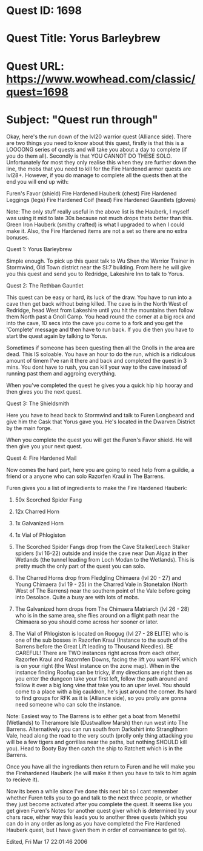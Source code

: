 # Quest ID: 1698
# Quest Title: Yorus Barleybrew
# Quest URL: https://www.wowhead.com/classic/quest=1698
# Subject: "Quest run through"
Okay, here's the run down of the lvl20 warrior quest (Alliance side). There are two things you need to know about this quest, firstly is that this is a LOOOONG series of quests and will take you about a day to complete (if you do them all). Secondly is that YOU CANNOT DO THESE SOLO. Unfortunately for most they only realise this when they are further down the line, the mobs that you need to kill for the Fire Hardened armor quests are lvl28+. However, if you do manage to complete all the quests then at the end you will end up with:

Furen's Favor (shield)
Fire Hardened Hauberk (chest)
Fire Hardened Leggings (legs)
Fire Hardened Coif (head)
Fire Hardened Gauntlets (gloves)

Note: The only stuff really useful in the above list is the Hauberk, I myself was using it mid to late 30s because not much drops thats better than this. Green Iron Hauberk (smithy crafted) is what I upgraded to when I could make it. Also, the Fire Hardened items are not a set so there are no extra bonuses.

Quest 1: Yorus Barleybrew

Simple enough. To pick up this quest talk to Wu Shen the Warrior Trainer in Stormwind, Old Town district near the SI:7 building. From here he will give you this quest and send you to Redridge, Lakeshire Inn to talk to Yorus.

Quest 2: The Rethban Gauntlet

This quest can be easy or hard, its luck of the draw. You have to run into a cave then get back without being killed. The cave is in the North West of Redridge, head West from Lakeshire until you hit the mountains then follow them North past a Gnoll Camp. You head round the corner at a big rock and into the cave, 10 secs into the cave you come to a fork and you get the 'Complete' message and then have to run back. If you die then you have to start the quest again by talking to Yorus.

Sometimes if someone has been questing then all the Gnolls in the area are dead. This IS soloable. You have an hour to do the run, which is a ridiculous amount of timem I've ran it there and back and completed the quest in 3 mins. You dont have to rush, you can kill your way to the cave instead of running past them and aggroing everything.

When you've completed the quest he gives you a quick hip hip hooray and then gives you the next quest.

Quest 3: The Shieldsmith

Here you have to head back to Stormwind and talk to Furen Longbeard and give him the Cask that Yorus gave you. He's located in the Dwarven District by the main forge.

When you complete the quest you will get the Furen's Favor shield. He will then give you your next quest.

Quest 4: Fire Hardened Mail

Now comes the hard part, here you are going to need help from a guildie, a friend or a anyone who can solo Razorfen Kraul in The Barrens.

Furen gives you a list of ingredients to make the Fire Hardened Hauberk:

1) 50x Scorched Spider Fang
2) 12x Charred Horn
3) 1x Galvanized Horn
4) 1x Vial of Phlogiston

1) The Scorched Spider Fangs drop from the Cave Stalker/Leech Stalker spiders (lvl 16-22) outside and inside the cave near Dun Algaz in ther Wetlands (the tunnel leading from Loch Modan to the Wetlands). This is pretty much the only part of the quest you can solo.

2) The Charred Horns drop from Fledgling Chimaera (lvl 20 - 27) and Young Chimaera (lvl 19 - 25) in the Charred Vale in Stonetalon (North West of The Barrens) near the southern point of the Vale before going into Desolace. Quite a busy are with lots of mobs.

3) The Galvanized horn drops from The Chimaera Matriarch (lvl 26 - 28) who is in the same area, she flies around on a flight path near the Chimaera so you should come across her sooner or later.

4) The Vial of Phlogiston is located on Roogug (lvl 27 - 28 ELITE) who is one of the sub bosses in Razorfen Kraul (Instance to the south of the Barrens before the Great Lift leading to Thousand Needles). BE CAREFUL! There are TWO instances right across from each other, Razorfen Kraul and Razornfen Downs, facing the lift you want RFK which is on your right (the West instance on the zone map). When in the instance finding Roofug can be tricky, if my directions are right then as you enter the dungeon take your first left, follow the path around and follow it over a big long vine that take you to an uper level. You should come to a place with a big cauldron, he's just around the corner. Its hard to find groups for RFK as it is (Alliance side), so you prolly are gonna need someone who can solo the instance.

Note: Easiest way to The Barrens is to either get a boat from Menethil (Wetlands) to Theramore Isle (Dustwallow Marsh) then run west into The Barrens. Alternatively you can run south from Darkshirt into Stranglthorn Vale, head along the road to the very south (prolly only thing attacking you will be a few tigers and gorrillas near the paths, but nothing SHOULD kill you). Head to Booty Bay then catch the ship to Ratchett which is in the Barrens.

Once you have all the ingrediants then return to Furen and he will make you the Firehardened Hauberk (he will make it then you have to talk to him again to recieve it).

Now its been a while since I've done this next bit so I cant remember whether Furen tells you to go and talk to the next three people, or whether they just become activated after you complete the quest. It seems like you get given Furen's Notes for another quest giver which is determined by your chars race, either way this leads you to another three quests (which you can do in any order as long as you have completed the Fire Hardened Hauberk quest, but I have given them in order of conveniance to get to).

Edited, Fri Mar 17 22:01:46 2006